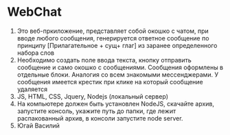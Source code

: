 # WebChat
1. Это веб-пркиложение, представляет собой окошко с чатом, при вводе любого сообщения, генерируется ответное сообщение по принципу [Прилагательное + сущ+ глаг] из заранее определенного набора слов
2. Необходимо создать поле ввода текста, кнопку отправить сообщение и само окошко с
сообщениями. Сообщения оформлены в отдельные блоки. Аналогия со всем
знакомыми мессенджерами. У сообщения имеется крестик при клике на который сообщение удаляется
3. JS, HTML, CSS, Jquery, Nodejs (локальный сервер)
4. На компьютере должен быть установлен NodeJS, скачайте архив, запустите консоль, укажите путь до папки, где лежит распакованный архив, в консоли запустите node server.
5. Югай Василий